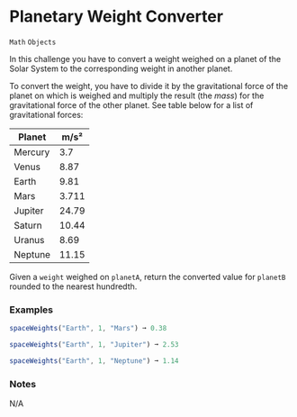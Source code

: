 # Planetary Weight Converter

`Math` `Objects`

In this challenge you have to convert a weight weighed on a planet of the Solar System to the corresponding weight in another planet.

To convert the weight, you have to divide it by the gravitational force of the planet on which is weighed and multiply the result (the _mass_) for the gravitational force of the other planet. See table below for a list of gravitational forces:

| Planet  | m/s²  |
| ------- | ----- |
| Mercury | 3.7   |
| Venus   | 8.87  |
| Earth   | 9.81  |
| Mars    | 3.711 |
| Jupiter | 24.79 |
| Saturn  | 10.44 |
| Uranus  | 8.69  |
| Neptune | 11.15 |

Given a `weight` weighed on `planetA`, return the converted value for `planetB` rounded to the nearest hundredth.

### Examples

```js
spaceWeights("Earth", 1, "Mars") ➞ 0.38

spaceWeights("Earth", 1, "Jupiter") ➞ 2.53

spaceWeights("Earth", 1, "Neptune") ➞ 1.14
```

### Notes

N/A
